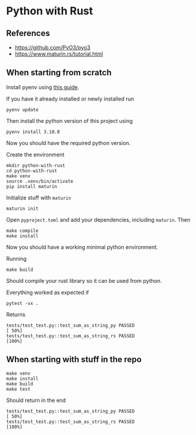 # Python with Rust

## References
* https://github.com/PyO3/pyo3
* https://www.maturin.rs/tutorial.html

## When starting from scratch

Install pyenv using [this guide](https://github.com/pyenv/pyenv#installation).

If you have it already installed or newly installed run

    pyenv update

Then install the python version of this project using

    pyenv install 3.10.8

Now you should have the required python version.

Create the environment

    mkdir python-with-rust
    cd python-with-rust
    make venv
    source .venv/bin/activate
    pip install maturin

Initialize stuff with `maturin`

    maturin init

Open `pyproject.toml` and add your dependencies, including `maturin`. Then

    make compile
    make install

Now you should have a working minimal python environment.

Running

    make build

Should compile your rust library so it can be used from python.

Everything worked as expected if

    pytest -vx .

Returns

    tests/test_test.py::test_sum_as_string_py PASSED                                   [ 50%]
    tests/test_test.py::test_sum_as_string_rs PASSED                                   [100%]


## When starting with stuff in the repo

    make venv
    make install
    make build
    make test

Should return in the end

    tests/test_test.py::test_sum_as_string_py PASSED                                   [ 50%]
    tests/test_test.py::test_sum_as_string_rs PASSED                                   [100%]